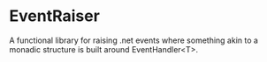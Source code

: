 EventRaiser
===========

A functional library for raising .net events where something akin to a monadic structure is built around EventHandler&lt;T>.
